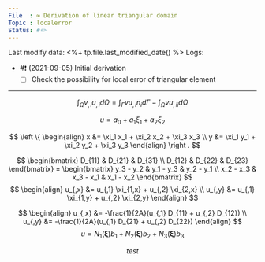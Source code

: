 ```yaml
---
File  : ∞ Derivation of linear triangular domain
Topic : localerror
Status: #✏️
---
```

Last modify data: <%+ tp.file.last_modified_date() %>
Logs: 
-  #❗️ (2021-09-05) Initial derivation
	- [ ] Check the possibility for local error of triangular element

---
$$
\int_\Omega v_{,i} u_{,i} d\Omega = \int_\Gamma v u_{,i} n_i d\Gamma - \int_\Omega v u_{,ii} d\Omega
$$

$$
u = a_0 + a_1 \xi_1 + a_2 \xi_2
$$

$$
\left \{
\begin{align}
    x &= \xi_1 x_1 + \xi_2 x_2 + \xi_3 x_3 \\
    y &= \xi_1 y_1 + \xi_2 y_2 + \xi_3 y_3
\end{align}
\right .
$$

$$
\begin{bmatrix}
    D_{11} & D_{21} & D_{31} \\
    D_{12} & D_{22} & D_{23}
\end{bmatrix} =
\begin{bmatrix}
    y_3 - y_2 & y_1 - y_3 & y_2 - y_1 \\
    x_2 - x_3 & x_3 - x_1 & x_1 - x_2
\end{bmatrix} 
$$
$$
\begin{align}
    u_{,x} &= u_{,1} \xi_{1,x} + u_{,2} \xi_{2,x} \\
    u_{,y} &= u_{,1} \xi_{1,y} + u_{,2} \xi_{2,y}
\end{align}
$$

$$
\begin{align}
    u_{,x} &= -\frac{1}{2A}(u_{,1} D_{11} + u_{,2} D_{12}) \\
    u_{,y} &= -\frac{1}{2A}(u_{,1} D_{21} + u_{,2} D_{22})
\end{align}
$$
$$
u = N_1(\bm{\xi}) b_1 + N_2(\bm{\xi}) b_2 + N_3(\bm{\xi}) b_3
$$

$$
test
$$
